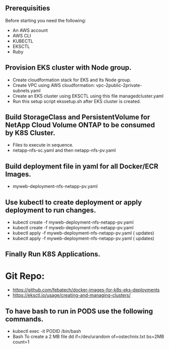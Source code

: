 ## Prerequisities 
Before starting you need the following:
* An AWS account
* AWS CLI
* KUBECTL 
* EKSCTL
* Ruby

## Provision EKS cluster with Node group.
* Create cloudformation stack for EKS and Its Node group.
* Create VPC using AWS cloudformation: vpc-2public-2private-subnets.yaml  
* Create an EKS cluster using EKSCTL using this file managedcluster.yaml
* Run this setup script  ekssetup.sh after EKS cluster is created.

## Build StorageClass and PersistentVolume for NetApp Cloud Volume ONTAP to be consumed by K8S Cluster.
* Files to execute in sequence.
*  netapp-nfs-sc.yaml and then netapp-nfs-pv.yaml

## Build deployment file in yaml for all Docker/ECR Images.
* myweb-deployment-nfs-netapp-pv.yaml 
   
## Use kubectl to create deployment or apply deployment to run changes.
* kubectl create -f myweb-deployment-nfs-netapp-pv.yaml 
* kubectl create -f myweb-deployment-nfs-netapp-pv.yaml 
* kubectl apply  -f myweb-deployment-nfs-netapp-pv.yaml  ( updates)
* kubectl apply  -f myweb-deployment-nfs-netapp-pv.yaml  ( updates)

## Finally Run K8S Applications.
  
# Git Repo:
* https://github.com/febatech/docker-images-for-k8s-eks-deployments
* https://eksctl.io/usage/creating-and-managing-clusters/

## To have bash to run in PODS use the following commands.
* kubectl exec -it PODID /bin/bash
* Bash To create a 2 MB file dd if=/dev/urandom of=ostechnix.txt bs=2MB count=1
